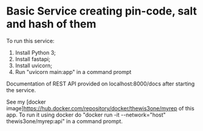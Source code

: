 # Basic Service creating pin-code, salt and hash of them

To run this service:
1. Install Python 3;
2. Install fastapi;
3. Install uvicorn;
4. Run "uvicorn main:app" in a command prompt

Documentation of REST API provided on localhost:8000/docs after starting the service.

See my [docker image]https://hub.docker.com/repository/docker/thewis3one/myrep of this app.
To run it using docker do "docker run -it --network="host" thewis3one/myrep:api" in a command prompt.
